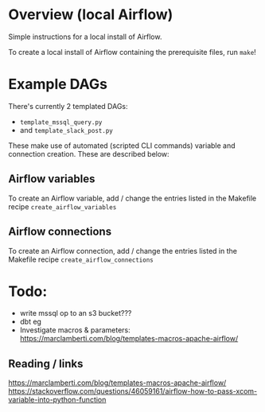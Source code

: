 # Overview (local Airflow)

Simple instructions for a local install of Airflow.

To create a local install of Airflow containing the prerequisite files, run `make`!

# Example DAGs

There's currently 2 templated DAGs:

* `template_mssql_query.py`
* and `template_slack_post.py`

These make use of automated (scripted CLI commands) variable and connection creation. These are described below:

## Airflow variables

To create an Airflow variable, add / change the entries listed in the Makefile recipe `create_airflow_variables`

## Airflow connections 

To create an Airflow connection, add / change the entries listed in the Makefile recipe `create_airflow_connections`

# Todo:

* write mssql op to an s3 bucket???
* dbt eg
* Investigate macros & parameters: https://marclamberti.com/blog/templates-macros-apache-airflow/
## Reading / links

https://marclamberti.com/blog/templates-macros-apache-airflow/
https://stackoverflow.com/questions/46059161/airflow-how-to-pass-xcom-variable-into-python-function
